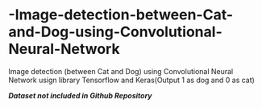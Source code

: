 # -Image-detection-between-Cat-and-Dog-using-Convolutional-Neural-Network
 Image detection (between Cat and Dog) using Convolutional Neural Network usign library Tensorflow and Keras(Output 1 as dog and 0 as cat)

***Dataset not included in Github Repository***
